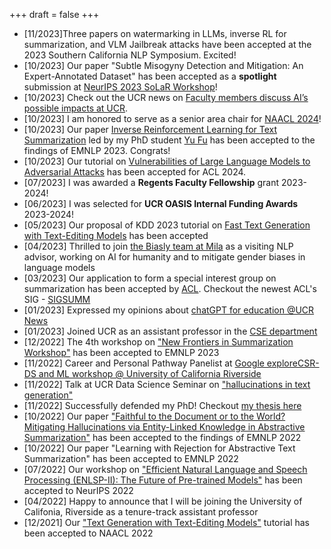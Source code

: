 +++
draft = false
+++
- [11/2023]Three papers on watermarking in LLMs, inverse RL for summarization, and VLM Jailbreak attacks have been accepted at the 2023 Southern California NLP Symposium. Excited!
- [10/2023] Our paper "Subtle Misogyny Detection and Mitigation: An Expert-Annotated Dataset" has been accepted as a **spotlight** submission at [NeurIPS 2023 SoLaR Workshop](https://solar-neurips.github.io/)!
- [10/2023] Check out the UCR news on [Faculty members discuss AI’s possible impacts at UCR](https://news.ucr.edu/articles/2023/10/03/faculty-members-discuss-ais-possible-impacts-ucr?utm_source=UC+Riverside+Master+List&utm_campaign=b890962bb7-EMAIL_CAMPAIGN_2023_10_26_05_26&utm_medium=email&utm_term=0_-b890962bb7-%5BLIST_EMAIL_ID%5D).
- [10/2023] I am honored to serve as a senior area chair for [NAACL 2024](https://2024.naacl.org/)!
- [10/2023] Our paper [Inverse Reinforcement Learning for Text Summarization](https://arxiv.org/abs/2212.09917) led by my PhD student [Yu Fu](https://fyyfu.github.io/) has been accepted to the findings of EMNLP 2023. Congrats!
- [10/2023] Our tutorial on [Vulnerabilities of Large Language Models to Adversarial Attacks](https://llm-vulnerability.github.io/) has been accepted for ACL 2024.  
- [07/2023] I was awarded a **Regents Faculty Fellowship** grant 2023-2024!
- [06/2023] I was selected for **UCR OASIS Internal Funding Awards** 2023-2024!
- [05/2023] Our proposal of KDD 2023 tutorial on [Fast Text Generation with Text-Editing Models](https://kdd2023-text-editing.github.io/) has been accepted
-   [04/2023] Thrilled to join [the Biasly team at Mila](https://mila.quebec/en/project/biasly/) as a visiting NLP advisor, working on AI for humanity and to mitigate gender biases in language models
-   [03/2023] Our application to form a special interest group on summarization has been accepted by [ACL](https://www.aclweb.org/adminwiki/index.php?title=SIG_Compliance#SIGSUMM:_SIG_on_Summarization). Checkout the newest ACL's SIG - [SIGSUMM](https://www.sigsumm.org)
-   [01/2023] Expressed my opinions about [chatGPT for education @UCR News](https://news.ucr.edu/articles/2023/01/24/chatgpt-threat-education)
-   [01/2023] Joined UCR as an assistant professor in the [CSE department](https://www1.cs.ucr.edu/people/faculty)
-   [12/2022] The 4th workshop on ["New Frontiers in Summarization Workshop"](https://newsumm.github.io/2023/) has been accepted to EMNLP 2023
-   [11/2022] Career and Personal Pathway Panelist at [Google exploreCSR-DS and ML workshop @ University of California Riverside](https://sites.google.com/view/explorecsr2022ucr)
-   [11/2022] Talk at UCR Data Science Seminar on ["hallucinations in text generation"](https://datascience.ucr.edu/news/2022/11/18/are-hallucinations-text-generation-always-undesirable-perspective-text-elaboration)
-   [11/2022] Successfully defended my PhD! Checkout [my thesis here](/phd_thesis/)
-   [10/2022] Our paper ["Faithful to the Document or to the World? Mitigating Hallucinations via Entity-Linked Knowledge in Abstractive Summarization"](https://arxiv.org/abs/2204.13761) has been accepted to the findings of EMNLP 2022
-   [10/2022] Our paper "Learning with Rejection for Abstractive Text Summarization" has been accepted to EMNLP 2022
-   [07/2022] Our workshop on ["Efficient Natural Language and Speech Processing (ENLSP-II): The Future of Pre-trained Models"](https://neurips2022-enlsp.github.io/) has been accepted to NeurIPS 2022
-   [04/2022] Happy to announce that I will be joining the University of Califonia, Riverside as a tenure-track assistant professor
-   [12/2021] Our ["Text Generation with Text-Editing Models"](https://text-editing.github.io/) tutorial has been accepted to NAACL 2022
